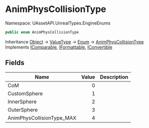 # AnimPhysCollisionType

Namespace: UAssetAPI.UnrealTypes.EngineEnums

```csharp
public enum AnimPhysCollisionType
```

Inheritance [Object](https://docs.microsoft.com/en-us/dotnet/api/system.object) → [ValueType](https://docs.microsoft.com/en-us/dotnet/api/system.valuetype) → [Enum](https://docs.microsoft.com/en-us/dotnet/api/system.enum) → [AnimPhysCollisionType](./uassetapi.unrealtypes.engineenums.animphyscollisiontype.md)<br>
Implements [IComparable](https://docs.microsoft.com/en-us/dotnet/api/system.icomparable), [IFormattable](https://docs.microsoft.com/en-us/dotnet/api/system.iformattable), [IConvertible](https://docs.microsoft.com/en-us/dotnet/api/system.iconvertible)

## Fields

| Name | Value | Description |
| --- | --: | --- |
| CoM | 0 |  |
| CustomSphere | 1 |  |
| InnerSphere | 2 |  |
| OuterSphere | 3 |  |
| AnimPhysCollisionType_MAX | 4 |  |
